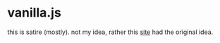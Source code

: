 # vanilla.js
this is satire (mostly). not my idea, rather this [site](http://vanilla-js.com/) had the original idea.
